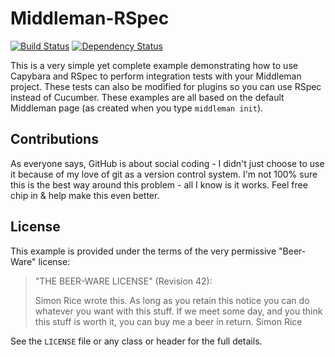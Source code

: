 # Middleman-RSpec

[![Build Status](https://travis-ci.org/simonrice/middleman-rspec.svg)](https://travis-ci.org/simonrice/middleman-rspec)
[![Dependency Status](https://gemnasium.com/simonrice/middleman-rspec.svg)](https://gemnasium.com/simonrice/middleman-rspec)

This is a very simple yet complete example demonstrating how to use Capybara and RSpec to perform integration tests with your Middleman project.  These tests can also be modified for plugins so you can use RSpec instead of Cucumber.  These examples are all based on the default Middleman page (as created when you type `middleman init`).

## Contributions

As everyone says, GitHub is about social coding - I didn't just choose to use it because of my love of git as a version control system.  I'm not 100% sure this is the best way around this problem - all I know is it works.  Feel free chip in & help make this even better.

## License

This example is provided under the terms of the very permissive "Beer-Ware" license:

> "THE BEER-WARE LICENSE" (Revision 42):
>
> Simon Rice wrote this.  As long as you retain this notice you can do whatever you want with this stuff. If we meet some day, and you think this stuff is worth it, you can buy me a beer in return. Simon Rice

See the `LICENSE` file or any class or header for the full details.
